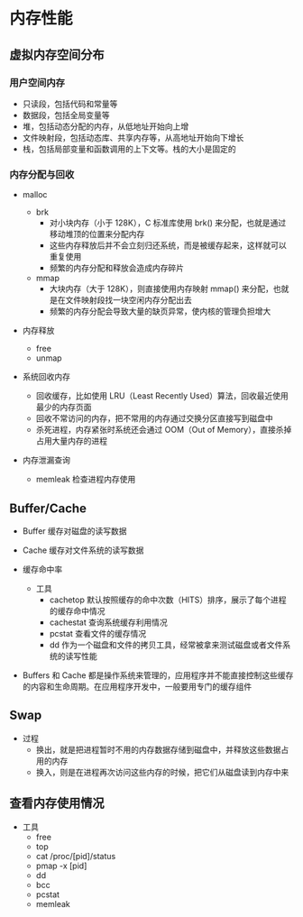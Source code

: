 # 内存性能

## 虚拟内存空间分布

### 用户空间内存

- 只读段，包括代码和常量等
- 数据段，包括全局变量等
- 堆，包括动态分配的内存，从低地址开始向上增
- 文件映射段，包括动态库、共享内存等，从高地址开始向下增长
- 栈，包括局部变量和函数调用的上下文等。栈的大小是固定的

### 内存分配与回收

- malloc

  - brk
    - 对小块内存（小于 128K），C 标准库使用 brk() 来分配，也就是通过移动堆顶的位置来分配内存
    - 这些内存释放后并不会立刻归还系统，而是被缓存起来，这样就可以重复使用
    - 频繁的内存分配和释放会造成内存碎片
  - mmap
    - 大块内存（大于 128K），则直接使用内存映射 mmap() 来分配，也就是在文件映射段找一块空闲内存分配出去
    - 频繁的内存分配会导致大量的缺页异常，使内核的管理负担增大

- 内存释放

  - free
  - unmap

- 系统回收内存

  - 回收缓存，比如使用 LRU（Least Recently Used）算法，回收最近使用最少的内存页面
  - 回收不常访问的内存，把不常用的内存通过交换分区直接写到磁盘中
  - 杀死进程，内存紧张时系统还会通过 OOM（Out of Memory），直接杀掉占用大量内存的进程

- 内存泄漏查询
  - memleak 检查进程内存使用

## Buffer/Cache

- Buffer 缓存对磁盘的读写数据
- Cache 缓存对文件系统的读写数据

- 缓存命中率

  - 工具
    - cachetop 默认按照缓存的命中次数（HITS）排序，展示了每个进程的缓存命中情况
    - cachestat 查询系统缓存利用情况
    - pcstat 查看文件的缓存情况
    - dd 作为一个磁盘和文件的拷贝工具，经常被拿来测试磁盘或者文件系统的读写性能

- Buffers 和 Cache 都是操作系统来管理的，应用程序并不能直接控制这些缓存的内容和生命周期。在应用程序开发中，一般要用专门的缓存组件

## Swap

- 过程
  - 换出，就是把进程暂时不用的内存数据存储到磁盘中，并释放这些数据占用的内存
  - 换入，则是在进程再次访问这些内存的时候，把它们从磁盘读到内存中来

## 查看内存使用情况

- 工具
  - free
  - top
  - cat /proc/[pid]/status
  - pmap -x [pid]
  - dd
  - bcc
  - pcstat
  - memleak
